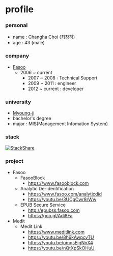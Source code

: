 # profile
### personal
* name : Changha Choi (최창하)
* age : 43 (male)
### company
* [Fasoo](https://www.fasoo.com)
  * 2006 ~ current
    * 2007 ~ 2008 : Technical Support
    * 2009 ~ 2011 : engineer
    * 2012 ~ current : developer
### university
* [Myoung-ji](https://www.mju.ac.kr)
* bachelor's degree
* major : MIS(Management Infomation System)
### stack 
  [![StackShare](https://img.shields.io/badge/tech-stack-0690fa.svg?style=flat)](https://stackshare.io/alklid/changha-choi)
### project
  * Fasoo
    * FasooBlock
      * https://www.fasooblock.com
    * Analytic De-identification
      * https://www.fasoo.com/analyticdid
      * https://youtu.be/3UCgCwr8rWw
    * EPUB Secure Service
      * http://epubss.fasoo.com
      * https://goo.gl/Adi8Fa
  * Medit
    * Medit Link
      * https://www.meditlink.com
      * https://youtu.be/8h6kAwpcyTU
      * https://youtu.be/umqsEjgNnX4
      * https://youtu.be/nQtXpSkOHuU
